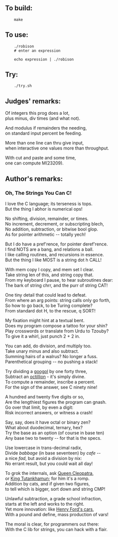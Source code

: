 ## To build:

``` <!---sh-->
    make
```


## To use:

``` <!---sh-->
    ./robison
    # enter an expression

    echo expression | ./robison
```


## Try:

``` <!---sh-->
    ./try.sh
```


## Judges' remarks:

Of integers this prog does a lot,<br>
plus minus, div times (and what not).

And modulus if remainders the needing,<br>
on standard input percent be feeding.

More than one line can thru give input,<br>
when interactive one values more than throughput.

With cut and paste and some time,<br>
one can compute M(23209).


## Author's remarks:

### Oh, The Strings You Can C!

I love the C language; its terseness is tops.<br>
But the thing I abhor is numerical ops!

No shifting, division, remainder, or times.<br>
No increment, decrement, or subscripting blech,<br>
No addition, subtraction, or bitwise bool glop.<br>
As for pointer arithmetic -- totally yech!

But I do have a pref'rence, for pointer deref'rence.<br>
I find NOTS are a bang, and relations a ball.<br>
I like calling routines, and recursions in essence.<br>
But the thing I like MOST is a string dot h CALL!

With mem copy I copy, and mem set I clear.<br>
Take string len of this, and string copy that.<br>
From my keyboard I pause, to hear subroutines dear:<br>
The bark of string chrr, and the purr of string CAT!

One tiny detail that could lead to defeat.<br>
From where an arg points: string calls only go forth,<br>
So how to go back, to be Turing complete?<br>
From standard dot H, to the rescue, q SORT!

My fixation might hint at a textual bent.<br>
Does my program compose a tattoo for your shin?<br>
Play crosswords or translate from Urdu to Tzouby?<br>
To give it a whirl, just punch 2 + 2 in.

You can add, do division, and multiply too.<br>
Take unary minus and also subtract.<br>
Summing hairs of a walrus?  No longer a fuss.<br>
Parenthetical grouping -- no pushing a stack!

Try dividing a [googol](https://en.wikipedia.org/wiki/Googol) by one forty three,<br>
Subtract an [octillion](https://en.wikipedia.org/wiki/Names_of_large_numbers) - it's simply divine.<br>
To compute a remainder, inscribe a percent.<br>
For the sign of the answer, see C ninety nine!

A hundred and twenty five digits or so,<br>
Are the lengthiest figures the program can gnash.<br>
Go over that limit, by even a digit:<br>
Risk incorrect answers, or witness a crash!

Say, say, does it have octal or binary zen?<br>
What about duodecimal, ternary, hex?<br>
Try the base as an option (of course in base ten)<br>
Any base two to twenty -- for that is the specs.

Use lowercase in trans-decimal radix,<br>
Divide *babbage* (in base seventeen) by *cafe* --<br>
a nice *fad*, but avoid a division by nix:<br>
No errant result, but you could wait all day!

To grok the internals, ask [Queen Cleopatra](https://en.wikipedia.org/wiki/Cleopatra),<br>
or [King Tutankhamun](https://en.wikipedia.org/wiki/Tutankhamun); for him it's a romp.<br>
Addition by cats, and if given two figures,<br>
to tell which is bigger, sort down and string CMP!

Unlawful subtraction, a grade school infraction,<br>
starts at the left and works to the right.<br>
Yet more innovation: like [Henry Ford's cars](https://en.wikipedia.org/wiki/Ford_Motor_Company),<br>
With a pound and define, mass production of vars!

The moral is clear, for programmers out there:<br>
With the C lib for strings, you can hack with a flair.


<!--

    Copyright © 1984-2024 by Landon Curt Noll. All Rights Reserved.

    You are free to share and adapt this file under the terms of this license:

        Creative Commons Attribution-ShareAlike 4.0 International (CC BY-SA 4.0)

    For more information, see:

        https://creativecommons.org/licenses/by-sa/4.0/

-->
